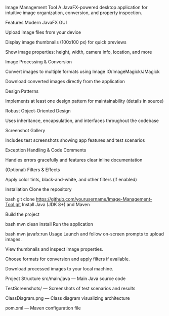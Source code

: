 Image Management Tool
A JavaFX-powered desktop application for intuitive image organization, conversion, and property inspection.

Features
Modern JavaFX GUI

Upload image files from your device

Display image thumbnails (100x100 px) for quick previews

Show image properties: height, width, camera info, location, and more

Image Processing & Conversion

Convert images to multiple formats using Image IO/ImageMagick/JMagick

Download converted images directly from the application

Design Patterns

Implements at least one design pattern for maintainability (details in source)

Robust Object-Oriented Design

Uses inheritance, encapsulation, and interfaces throughout the codebase

Screenshot Gallery

Includes test screenshots showing app features and test scenarios

Exception Handling & Code Comments

Handles errors gracefully and features clear inline documentation

(Optional) Filters & Effects

Apply color tints, black-and-white, and other filters (if enabled)

Installation
Clone the repository

bash
git clone https://github.com/yourusername/Image-Management-Tool.git
Install Java (JDK 8+) and Maven

Build the project

bash
mvn clean install
Run the application

bash
mvn javafx:run
Usage
Launch and follow on-screen prompts to upload images.

View thumbnails and inspect image properties.

Choose formats for conversion and apply filters if available.

Download processed images to your local machine.

Project Structure
src/main/java — Main Java source code

TestScreenshots/ — Screenshots of test scenarios and results

ClassDiagram.png — Class diagram visualizing architecture

pom.xml — Maven configuration file

